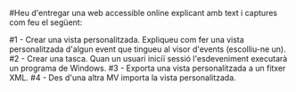 #Heu d'entregar una web accessible online explicant amb text i captures com feu el següent:


#1 - Crear una vista personalitzada.
    Expliqueu com fer una vista personalitzada d'algun event que tingueu al visor d'events
    (escolliu-ne un).
#2 - Crear una tasca.
    Quan un usuari iniciï sessió l'esdeveniment executarà un programa de Windows.
#3 - Exporta una vista personalitzada a un fitxer XML.
#4 - Des d'una altra MV importa la vista personalitzada.
